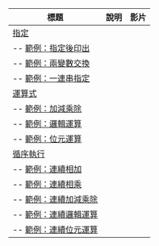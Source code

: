 | 標題  |  說明  |  影片  |
|--------|-----------|-------|
| [指定](assign.html) |  | |
| -- [範例：指定後印出](assignEx1.html) |  | |
| -- [範例：兩變數交換](assignSwap.html) |  | |
| -- [範例：一連串指定](assignEx3.html) |  | |
| [運算式](exp.html) |  | |
| -- [範例：加減乘除](addsub.html) |  | |
| -- [範例：邏輯運算](logicOp.html) |  | |
| -- [範例：位元運算](bitop.html) |  | |
| [循序執行](sequential.html) |  | |
| -- [範例：連續相加](seqAdd.html) |  | |
| -- [範例：連續相乘](seqMult.html) |  | |
| -- [範例：連續加減乘除](seqMathOp.html) |  | |
| -- [範例：連續邏輯運算](seqLogicOp.html) |  | |
| -- [範例：連續位元運算](seqBitOp.html) |  | |
